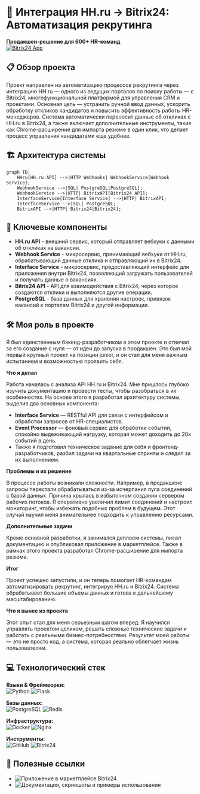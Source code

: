 

# 🔄 Интеграция HH.ru → Bitrix24: Автоматизация рекрутинга
**Продакшен-решение для 600+ HR-команд**  
[![Bitrix24 App](https://img.shields.io/badge/Bitrix24_Marketplace-4.9/5⭐-00A2FF?logo=bitrix&logoColor=white)](https://www.bitrix24.ru/apps/app/21ek.integratsiya_s_hh_ru/)

## 📋 Обзор проекта
Проект направлен на автоматизацию процессов рекрутинга через интеграцию HH.ru — одного из ведущих порталов по поиску работы — с Bitrix24, многофункциональной платформой для управления CRM и проектами. Основная цель — устранить ручной ввод данных, ускорить обработку откликов кандидатов и повысить эффективность работы HR-менеджеров. Система автоматически переносит данные об откликах с HH.ru в Bitrix24, а также включает дополнительные инструменты, такие как Chrome-расширение для импорта резюме в один клик, что делает процесс управления кандидатами еще удобнее.

## 🏗️ Архитектура системы
```mermaid
graph TD;
    HHru[HH.ru API] -->|HTTP Webhooks| WebhookService[Webhook Service];
    WebhookService -->|SQL| PostgreSQL[PostgreSQL];
    WebhookService -->|HTTP| BitrixAPI[Bitrix24 API];
    InterfaceService[Interface Service] -->|HTTP| BitrixAPI;
    InterfaceService -->|SQL| PostgreSQL;
    BitrixAPI -->|HTTP| Bitrix24[Bitrix24];
```
## 🧩 Ключевые компоненты
- **HH.ru API** - внешний сервис, который отправляет вебхуки с данными об откликах на вакансии.
- **Webhook Service** - микросервис, принимающий вебхуки от HH.ru, обрабатывающий данные отклика и отправляющий их в Bitrix24.
- **Interface Service** - микросервис, предоставляющий интерфейс для приложения внутри Bitrix24, позволяющий загружать пользователей и получать данные о вакансиях.
- **Bitrix24 API** - API для взаимодействия с Bitrix24, через которое создаются отклики и выполняются другие операции.
- **PostgreSQL** - база данных для хранения настроек, привязок вакансий к порталам Bitrix24 и другой информации.

## 🛠️ Моя роль в проекте

Я был единственным бэкенд-разработчиком в этом проекте и отвечал за его создание с нуля — от идеи до запуска в продакшен. Это был мой первый крупный проект на позиции junior, и он стал для меня важным испытанием и возможностью проявить себя.

**Что я делал**

Работа началась с анализа API HH.ru и Bitrix24. Мне пришлось глубоко изучить документацию и провести тесты, чтобы разобраться в их особенностях. На основе этого я разработал архитектуру системы, выделив два основных компонента:

- **Interface Service** — RESTful API для связи с интерфейсом и обработки запросов от HR-специалистов.
- **Event Processor** — фоновый сервис для обработки событий, спокойно выдеживающий нагрузку, которая может доходить до 20к событий в день.
- Также я подготовил техническое задание для себя и фронтенд-разработчиков, разбил задачи на квартальные спринты и следил за их выполнением.

**Проблемы и их решение**

В процессе работы возникали сложности. Например, в продакшене запросы перестали обрабатываться из-за исчерпания пула соединений с базой данных. Причина крылась в избыточном создании сервером рабочих потоков. Я оперативно увеличил лимит соединений и настроил мониторинг, чтобы избежать подобных проблем в будущем. Этот случай научил меня внимательнее подходить к управлению ресурсами.

**Дополнительные задачи**

Кроме основной разработки, я занимался деплоем системы, писал документацию и опубликовал приложение в маркетплейсе. Также в рамках этого проекта разработал Chrome-расширение для импорта резюме.

**Итог**

Проект успешно запустили, и он теперь помогает HR-командам автоматизировать рекрутинг, интегрируя HH.ru и Bitrix24. Система обрабатывает большие объемы данных и готова к дальнейшему масштабированию.

**Что я вынес из проекта**

Этот опыт стал для меня серьезным шагом вперед. Я научился управлять проектом целиком, решать сложные технические задачи и работать с реальными бизнес-потребностями. Результат моей работы — это не просто код, а система, которая реально облегчает жизнь пользователям.


## 💻 Технологический стек

**Языки & Фреймворки:**  
![Python](https://img.shields.io/badge/Python-3776AB?logo=python&logoColor=white)
![Flask](https://img.shields.io/badge/Flask-%23000000?logo=flask&logoColor=white)


**Базы данных:**  
![PostgreSQL](https://img.shields.io/badge/PostgreSQL-4169E1?logo=postgresql&logoColor=white)
![Redis](https://img.shields.io/badge/Redis-DC382D?logo=redis&logoColor=white)

**Инфраструктура:**  
![Docker](https://img.shields.io/badge/Docker-2496ED?logo=docker&logoColor=white)
![Nginx](https://img.shields.io/badge/NGINX-009639?logo=nginx&logoColor=white)

**Инструменты:**  
![GitHub](https://img.shields.io/badge/GitHub-181717?logo=github&logoColor=white)
![Bitrix24](https://img.shields.io/badge/Bitrix24-00A2FF?logo=bitrix&logoColor=white)


## 🔗 Полезные ссылки
- ![Приложение в маркетплейсе Bitrix24](https://www.bitrix24.ru/apps/app/21ek.integratsiya_s_hh_ru/)
- ![Документация, скриншоты и примеры использования](https://docs.headtrix.21vek.it/)
